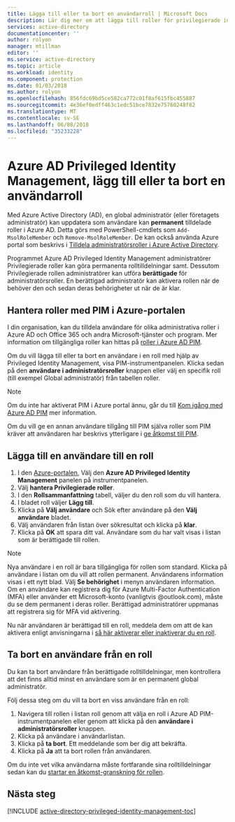 ```yaml
---
title: Lägga till eller ta bort en användarroll | Microsoft Docs
description: Lär dig mer om att lägga till roller för privilegierade identiteter med Azure Active Directory Privileged Identity Management-programmet.
services: active-directory
documentationcenter: ''
author: rolyon
manager: mtillman
editor: ''
ms.service: active-directory
ms.topic: article
ms.workload: identity
ms.component: protection
ms.date: 01/03/2018
ms.author: rolyon
ms.openlocfilehash: 856fdc69bd5ce582ca772c01f8af615fbc455887
ms.sourcegitcommit: 4e36ef0edff463c1edc51bce7832e75760248f82
ms.translationtype: MT
ms.contentlocale: sv-SE
ms.lasthandoff: 06/08/2018
ms.locfileid: "35233228"
---
```

# <a name="azure-ad-privileged-identity-management-how-to-add-or-remove-a-user-role"></a>Azure AD Privileged Identity Management, lägg till eller ta bort en användarroll
Med Azure Active Directory (AD), en global administratör (eller företagets administratör) kan uppdatera som användare kan **permanent** tilldelade roller i Azure AD. Detta görs med PowerShell-cmdlets som `Add-MsolRoleMember` och `Remove-MsolRoleMember`. De kan också använda Azure portal som beskrivs i [Tilldela administratörsroller i Azure Active Directory](active-directory-assign-admin-roles.md).

Programmet Azure AD Privileged Identity Management administratörer Privilegierade roller kan göra permanenta rolltilldelningar samt. Dessutom Privilegierade rollen administratörer kan utföra **berättigade** för administratörsroller. En berättigad administratör kan aktivera rollen när de behöver den och sedan deras behörigheter ut när de är klar.

## <a name="manage-roles-with-pim-in-the-azure-portal"></a>Hantera roller med PIM i Azure-portalen
I din organisation, kan du tilldela användare för olika administrativa roller i Azure AD och Office 365 och andra Microsoft-tjänster och program.  Mer information om tillgängliga roller kan hittas på [roller i Azure AD PIM](active-directory-privileged-identity-management-roles.md).

Om du vill lägga till eller ta bort en användare i en roll med hjälp av Privileged Identity Management, visa PIM-instrumentpanelen. Klicka sedan på den **användare i administratörsroller** knappen eller välj en specifik roll (till exempel Global administratör) från tabellen roller.

> [!NOTE]
> Om du inte har aktiverat PIM i Azure portal ännu, går du till [Kom igång med Azure AD PIM](active-directory-privileged-identity-management-getting-started.md) mer information.

Om du vill ge en annan användare tillgång till PIM själva roller som PIM kräver att användaren har beskrivs ytterligare i [ge åtkomst till PIM](active-directory-privileged-identity-management-how-to-give-access-to-pim.md).

## <a name="add-a-user-to-a-role"></a>Lägga till en användare till en roll
1. I den [Azure-portalen](https://portal.azure.com/), Välj den **Azure AD Privileged Identity Management** panelen på instrumentpanelen.
2. Välj **hantera Privilegierade roller**.
3. I den **Rollsammanfattning** tabell, väljer du den roll som du vill hantera.
4. I bladet roll väljer **Lägg till**.
5. Klicka på **Välj användare** och Sök efter användare på den **Välj användare** bladet.  
6. Välj användaren från listan över sökresultat och klicka på **klar**.
7. Klicka på **OK** att spara ditt val. Användare som du har valt visas i listan som är berättigade till rollen.

> [!NOTE]
> Nya användare i en roll är bara tillgängliga för rollen som standard. Klicka på användare i listan om du vill att rollen permanent. Användarens information visas i ett nytt blad. Välj **Se behörighet** i menyn användaren information.  
> Om en användare kan registrera dig för Azure Multi-Factor Authentication (MFA) eller använder ett Microsoft-konto (vanligtvis @outlook.com), måste du se dem permanent i deras roller. Berättigad administratörer uppmanas att registrera sig för MFA vid aktivering.

Nu när användaren är berättigad till en roll, meddela dem om att de kan aktivera enligt anvisningarna i [så här aktiverar eller inaktiverar du en roll](active-directory-privileged-identity-management-how-to-activate-role.md).

## <a name="remove-a-user-from-a-role"></a>Ta bort en användare från en roll
Du kan ta bort användare från berättigade rolltilldelningar, men kontrollera att det finns alltid minst en användare som är en permanent global administratör.

Följ dessa steg om du vill ta bort en viss användare från en roll:

1. Navigera till rollen i listan roll genom att välja en roll i Azure AD PIM-instrumentpanelen eller genom att klicka på den **användare i administratörsroller** knappen.
2. Klicka på användare i användarlistan.
3. Klicka på **ta bort**. Ett meddelande som ber dig att bekräfta.
4. Klicka på **Ja** att ta bort rollen från användaren.

Om du inte vet vilka användarna måste fortfarande sina rolltilldelningar sedan kan du [startar en åtkomst-granskning för rollen](active-directory-privileged-identity-management-how-to-start-security-review.md).

## <a name="next-steps"></a>Nästa steg
[!INCLUDE [active-directory-privileged-identity-management-toc](../../includes/active-directory-privileged-identity-management-toc.md)]

